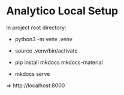 # Analytico Local Setup

In project root directory:

- python3 -m venv .venv

- source .venv/bin/activate

- pip install mkdocs mkdocs-material

- mkdocs serve

=> http://localhost:8000
